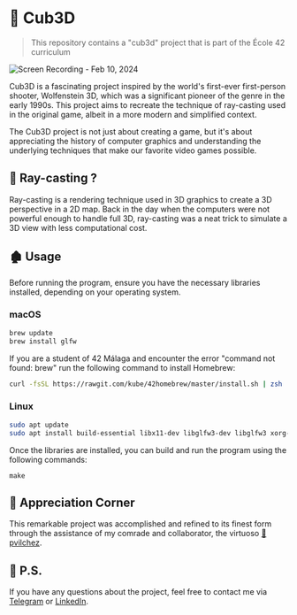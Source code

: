 # 🧊 Cub3D

> This repository contains a "cub3d" project that is part of the École 42 curriculum

![Screen Recording - Feb 10, 2024](https://github.com/BredyByte/cub3d/assets/81176650/62caeeeb-18d1-46e9-a188-019cf8f778e8)

Cub3D is a fascinating project inspired by the world's first-ever first-person shooter, Wolfenstein 3D, which was a significant pioneer of the genre in the early 1990s. This project aims to recreate the technique of ray-casting used in the original game, albeit in a more modern and simplified context.

The Cub3D project is not just about creating a game, but it's about appreciating the history of computer graphics and understanding the underlying techniques that make our favorite video games possible.

## 🤨 Ray-casting ?
Ray-casting is a rendering technique used in 3D graphics to create a 3D perspective in a 2D map. Back in the day when the computers were not powerful enough to handle full 3D, ray-casting was a neat trick to simulate a 3D view with less computational cost.

## 🏚 Usage
Before running the program, ensure you have the necessary libraries installed, depending on your operating system.

### macOS

```bash
brew update
brew install glfw
```

If you are a student of 42 Málaga and encounter the error "command not found: brew" run the following command to install Homebrew:
```bash
curl -fsSL https://rawgit.com/kube/42homebrew/master/install.sh | zsh
```

### Linux

```bash
sudo apt update
sudo apt install build-essential libx11-dev libglfw3-dev libglfw3 xorg-dev
```

Once the libraries are installed, you can build and run the program using the following commands:

```
make
```

## 🙏 **Appreciation Corner**
   This remarkable project was accomplished and refined to its finest form through the assistance of my comrade and collaborator, the virtuoso [🧮 pvilchez](https://github.com/pablovilchez).

## 📝 P.S.
   If you have any questions about the project, feel free to contact me via [Telegram](https://t.me/Davyd_y_punto) or [LinkedIn](https://www.linkedin.com/in/davyd-bredykhin-1u961/).
